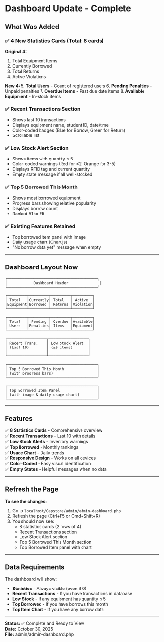 # Dashboard Update - Complete

## What Was Added

### ✅ 4 New Statistics Cards (Total: 8 cards)

**Original 4:**
1. Total Equipment Items
2. Currently Borrowed
3. Total Returns
4. Active Violations

**New 4:**
5. **Total Users** - Count of registered users
6. **Pending Penalties** - Unpaid penalties
7. **Overdue Items** - Past due date items
8. **Available Equipment** - In-stock items

### ✅ Recent Transactions Section
- Shows last 10 transactions
- Displays equipment name, student ID, date/time
- Color-coded badges (Blue for Borrow, Green for Return)
- Scrollable list

### ✅ Low Stock Alert Section
- Shows items with quantity ≤ 5
- Color-coded warnings (Red for ≤2, Orange for 3-5)
- Displays RFID tag and current quantity
- Empty state message if all well-stocked

### ✅ Top 5 Borrowed This Month
- Shows most borrowed equipment
- Progress bars showing relative popularity
- Displays borrow count
- Ranked #1 to #5

### ✅ Existing Features Retained
- Top borrowed item panel with image
- Daily usage chart (Chart.js)
- "No borrow data yet" message when empty

---

## Dashboard Layout Now

```
┌─────────────────────────────────────────┐
│            Dashboard Header              │
└─────────────────────────────────────────┘

┌─────────┬─────────┬─────────┬─────────┐
│ Total   │Currently│ Total   │ Active  │
│Equipment│Borrowed │ Returns │Violation│
└─────────┴─────────┴─────────┴─────────┘

┌─────────┬─────────┬─────────┬─────────┐
│ Total   │ Pending │ Overdue │Available│
│ Users   │Penalties│ Items   │Equipment│
└─────────┴─────────┴─────────┴─────────┘

┌──────────────────┬──────────────────┐
│ Recent Trans.    │ Low Stock Alert  │
│ (Last 10)        │ (≤5 items)       │
│                  │                  │
└──────────────────┴──────────────────┘

┌─────────────────────────────────────────┐
│ Top 5 Borrowed This Month               │
│ (with progress bars)                    │
└─────────────────────────────────────────┘

┌─────────────────────────────────────────┐
│ Top Borrowed Item Panel                 │
│ (with image & daily usage chart)        │
└─────────────────────────────────────────┘
```

---

## Features

✅ **8 Statistics Cards** - Comprehensive overview  
✅ **Recent Transactions** - Last 10 with details  
✅ **Low Stock Alerts** - Inventory warnings  
✅ **Top Borrowed** - Monthly rankings  
✅ **Usage Chart** - Daily trends  
✅ **Responsive Design** - Works on all devices  
✅ **Color-Coded** - Easy visual identification  
✅ **Empty States** - Helpful messages when no data  

---

## Refresh the Page

**To see the changes:**
1. Go to `localhost/Capstone/admin/admin-dashboard.php`
2. Refresh the page (Ctrl+F5 or Cmd+Shift+R)
3. You should now see:
   - 8 statistics cards (2 rows of 4)
   - Recent Transactions section
   - Low Stock Alert section
   - Top 5 Borrowed This Month section
   - Top Borrowed Item panel with chart

---

## Data Requirements

The dashboard will show:
- **Statistics** - Always visible (even if 0)
- **Recent Transactions** - If you have transactions in database
- **Low Stock** - If any equipment has quantity ≤ 5
- **Top Borrowed** - If you have borrows this month
- **Top Item Chart** - If you have any borrow data

---

**Status:** ✅ Complete and Ready to View  
**Date:** October 30, 2025  
**File:** admin/admin-dashboard.php
